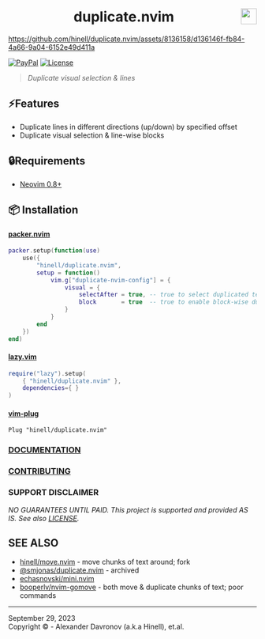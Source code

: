 <div align="center">
  <h1 align="center">duplicate.nvim<img width="32" src="https://neovim.io/logos/neovim-mark-flat.png" align="right" /></h1>
</div>

https://github.com/hinell/duplicate.nvim/assets/8136158/d136146f-fb84-4a66-9a04-6152e49d411a


<!-- Use badges from https://shields.io/badges/ -->
[![PayPal](https://img.shields.io/badge/-PayPal-880088?style=flat-square&logo=pay&logoColor=white&label=DONATE)](https://www.paypal.me/biteofpie)
[![License](https://img.shields.io/badge/FOSSIL-007744?style=flat-square&label=LICENSE)](https://github.com/hinell/fossil-license)

> _Duplicate visual selection & lines_

## ⚡Features

- Duplicate lines in different directions (up/down) by specified offset 
- Duplicate visual selection & line-wise blocks

## 🔒Requirements

- [Neovim 0.8+](https://github.com/neovim/neovim/releases)

## 📦 Installation

#### [packer.nvim](https://github.com/wbthomason/packer.nvim)
```lua
packer.setup(function(use)
    use({
        "hinell/duplicate.nvim",
        setup = function()
            vim.g["duplicate-nvim-config"] = {
                visual = {
                    selectAfter = true, -- true to select duplicated text
                    block       = true  -- true to enable block-wise duplication
                }
            }
        end
    })
end)
```

#### [lazy.vim](https://github.com/folke/lazy.nvim)
```lua
require("lazy").setup(
    { "hinell/duplicate.nvim" },
	dependencies={ }
)
```

#### [vim-plug](https://github.com/junegunn/vim-plug)
``` vim
Plug "hinell/duplicate.nvim"
```

<!-- ### CREDITS -->
### [DOCUMENTATION]

[DOCUMENTATION]: doc/index.md
### [CONTRIBUTING]

[CONTRIBUTING]: CONTRIBUTING.md 'Devloper documentation (see also source code files)'
[d]: #project

### SUPPORT DISCLAIMER
[ps]: #production-status--support 'Production use disclaimer & support info'

_NO GUARANTEES UNTIL PAID. This project is supported and provided AS IS. See also [LICENSE]._



## SEE ALSO
* [hinell/move.nvim](https://github.com/hinell/move.nvim) - move chunks of text around; fork
* [@smjonas/duplicate.nvim](https://github.com/smjonas/duplicate.nvim) - archived
* [echasnovski/mini.nvim](https://github.com/echasnovski/mini.nvim/blob/main/readmes/mini-operators.md)
* [booperlv/nvim-gomove](https://github.com/booperlv/nvim-gomove) - both move & duplicate chunks of text; poor commands

[LICENSE]: LICENSE

----

September 29, 2023</br>
Copyright ©  - Alexander Davronov (a.k.a Hinell), et.al.</br>
